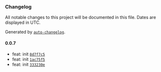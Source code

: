 ### Changelog

All notable changes to this project will be documented in this file. Dates are displayed in UTC.

Generated by [`auto-changelog`](https://github.com/CookPete/auto-changelog).

#### 0.0.7

- feat: init [`8d7f7c5`](https://github.com/binghuis/brick-components/commit/8d7f7c58e8f11f01d7c7705921c6c73ccbd3bf57)
- feat: init [`1ac75f5`](https://github.com/binghuis/brick-components/commit/1ac75f5135e62076f3ecdf374f495ffce021ec84)
- feat: init [`333230e`](https://github.com/binghuis/brick-components/commit/333230e859472b964b179490f338cd354f0e7eed)
